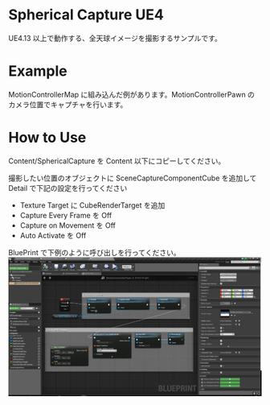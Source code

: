 # Spherical Capture UE4
UE4.13 以上で動作する、全天球イメージを撮影するサンプルです。

# Example
MotionControllerMap に組み込んだ例があります。MotionControllerPawn のカメラ位置でキャプチャを行います。

# How to Use
Content/SphericalCapture を Content 以下にコピーしてください。

撮影したい位置のオブジェクトに SceneCaptureComponentCube を追加して Detail で下記の設定を行ってください
* Texture Target に CubeRenderTarget を追加
* Capture Every Frame を Off
* Capture on Movement を Off
* Auto Activate を Off

BluePrint で下例のように呼び出しを行ってください。
![saveHDR](https://raw.githubusercontent.com/sandinist/SphericalCaptureUE4/master/Images/Call.png)

